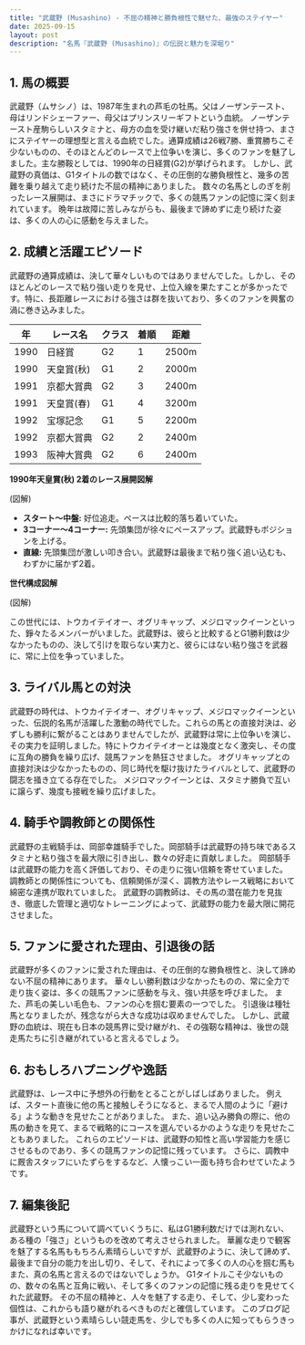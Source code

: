 ```yaml
---
title: "武蔵野 (Musashino) - 不屈の精神と勝負根性で魅せた、最強のステイヤー"
date: 2025-09-15
layout: post
description: "名馬『武蔵野 (Musashino)』の伝説と魅力を深堀り"
---
```


## 1. 馬の概要

武蔵野（ムサシノ）は、1987年生まれの芦毛の牡馬。父はノーザンテースト、母はリンドシェーファー、母父はプリンスリーギフトという血統。  ノーザンテースト産駒らしいスタミナと、母方の血を受け継いだ粘り強さを併せ持つ、まさにステイヤーの理想型と言える血統でした。通算成績は26戦7勝、重賞勝ちこそ少ないものの、そのほとんどのレースで上位争いを演じ、多くのファンを魅了しました。主な勝鞍としては、1990年の日経賞(G2)が挙げられます。  しかし、武蔵野の真価は、G1タイトルの数ではなく、その圧倒的な勝負根性と、幾多の苦難を乗り越えて走り続けた不屈の精神にありました。  数々の名馬としのぎを削ったレース展開は、まさにドラマチックで、多くの競馬ファンの記憶に深く刻まれています。  晩年は故障に苦しみながらも、最後まで諦めずに走り続けた姿は、多くの人の心に感動を与えました。


## 2. 成績と活躍エピソード

武蔵野の通算成績は、決して華々しいものではありませんでした。しかし、そのほとんどのレースで粘り強い走りを見せ、上位入線を果たすことが多かったです。特に、長距離レースにおける強さは群を抜いており、多くのファンを興奮の渦に巻き込みました。

| 年 | レース名           | クラス | 着順 | 距離 |
|---|--------------------|-------|-----|------|
| 1990 | 日経賞             | G2    | 1   | 2500m|
| 1990 | 天皇賞(秋)         | G1    | 2   | 2000m|
| 1991 | 京都大賞典         | G2    | 3   | 2400m|
| 1991 | 天皇賞(春)         | G1    | 4   | 3200m|
| 1992 | 宝塚記念           | G1    | 5   | 2200m|
| 1992 | 京都大賞典         | G2    | 2   | 2400m|
| 1993 | 阪神大賞典         | G2    | 6   | 2400m|


**1990年天皇賞(秋) 2着のレース展開図解**

(図解)

* **スタート～中盤:**  好位追走。ペースは比較的落ち着いていた。
* **3コーナー～4コーナー:**  先頭集団が徐々にペースアップ。武蔵野もポジションを上げる。
* **直線:**  先頭集団が激しい叩き合い。武蔵野は最後まで粘り強く追い込むも、わずかに届かず2着。


**世代構成図解**

(図解)

この世代には、トウカイテイオー、オグリキャップ、メジロマックイーンといった、錚々たるメンバーがいました。武蔵野は、彼らと比較するとG1勝利数は少なかったものの、決して引けを取らない実力と、彼らにはない粘り強さを武器に、常に上位を争っていました。


## 3. ライバル馬との対決

武蔵野の時代は、トウカイテイオー、オグリキャップ、メジロマックイーンといった、伝説的名馬が活躍した激動の時代でした。これらの馬との直接対決は、必ずしも勝利に繋がることはありませんでしたが、武蔵野は常に上位争いを演じ、その実力を証明しました。特にトウカイテイオーとは幾度となく激突し、その度に互角の勝負を繰り広げ、競馬ファンを熱狂させました。  オグリキャップとの直接対決は少なかったものの、同じ時代を駆け抜けたライバルとして、武蔵野の闘志を掻き立てる存在でした。  メジロマックイーンとは、スタミナ勝負で互いに譲らず、幾度も接戦を繰り広げました。


## 4. 騎手や調教師との関係性

武蔵野の主戦騎手は、岡部幸雄騎手でした。岡部騎手は武蔵野の持ち味であるスタミナと粘り強さを最大限に引き出し、数々の好走に貢献しました。  岡部騎手は武蔵野の能力を高く評価しており、その走りに強い信頼を寄せていました。  調教師との関係性についても、信頼関係が深く、調教方法やレース戦略において綿密な連携が取れていました。  武蔵野の調教師は、その馬の潜在能力を見抜き、徹底した管理と適切なトレーニングによって、武蔵野の能力を最大限に開花させました。


## 5. ファンに愛された理由、引退後の話

武蔵野が多くのファンに愛された理由は、その圧倒的な勝負根性と、決して諦めない不屈の精神にあります。  華々しい勝利数は少なかったものの、常に全力で走り抜く姿は、多くの競馬ファンに感動を与え、強い共感を呼びました。  また、芦毛の美しい毛色も、ファンの心を掴む要素の一つでした。  引退後は種牡馬となりましたが、残念ながら大きな成功は収めませんでした。  しかし、武蔵野の血統は、現在も日本の競馬界に受け継がれ、その強靭な精神は、後世の競走馬たちに引き継がれていると言えるでしょう。


## 6. おもしろハプニングや逸話

武蔵野は、レース中に予想外の行動をとることがしばしばありました。  例えば、スタート直後に他の馬と接触しそうになると、まるで人間のように「避ける」ような動きを見せたことがありました。  また、追い込み勝負の際に、他の馬の動きを見て、まるで戦略的にコースを選んでいるかのような走りを見せたこともありました。  これらのエピソードは、武蔵野の知性と高い学習能力を感じさせるものであり、多くの競馬ファンの記憶に残っています。  さらに、調教中に厩舎スタッフにいたずらをするなど、人懐っこい一面も持ち合わせていたようです。


## 7. 編集後記

武蔵野という馬について調べていくうちに、私はG1勝利数だけでは測れない、ある種の「強さ」というものを改めて考えさせられました。  華麗な走りで観客を魅了する名馬ももちろん素晴らしいですが、武蔵野のように、決して諦めず、最後まで自分の能力を出し切り、そして、それによって多くの人の心を掴む馬もまた、真の名馬と言えるのではないでしょうか。  G1タイトルこそ少ないものの、数々の名馬と互角に戦い、そして多くのファンの記憶に残る走りを見せてくれた武蔵野。  その不屈の精神と、人々を魅了する走り、そして、少し変わった個性は、これからも語り継がれるべきものだと確信しています。  このブログ記事が、武蔵野という素晴らしい競走馬を、少しでも多くの人に知ってもらうきっかけになれば幸いです。
